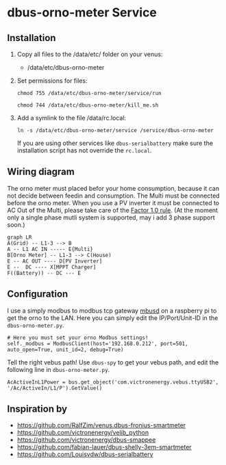 # dbus-orno-meter Service

## Installation

1. Copy all files to the /data/etc/ folder on your venus:

   - /data/etc/dbus-orno-meter

2. Set permissions for files:

   `chmod 755 /data/etc/dbus-orno-meter/service/run`

   `chmod 744 /data/etc/dbus-orno-meter/kill_me.sh`

3. Add a symlink to the file /data/rc.local:

   `ln -s /data/etc/dbus-orno-meter/service /service/dbus-orno-meter`

   If you are using other services like `dbus-serialbattery` make sure the installation script has not override the `rc.local`.

## Wiring diagram
The orno meter must placed befor your home consumption, because it can not decide between feedin and consumption. The Multi must be connected before the orno meter. When you use a PV inverter it must be connected to AC Out of the Multi, please take care of the [Factor 1.0 rule](https://www.victronenergy.com/live/ac_coupling:start). (At the moment only a single phase mutli system is supported, may i add 3 phase support soon.)

```mermaid
graph LR
A(Grid) -- L1-3 --> B
A -- L1 AC IN ----- E{Multi}
B[Orno Meter] -- L1-3 --> C(House)
E -- AC OUT ---- D[PV Inverter]
E --  DC ---- X[MPPT Charger]
F((Battery)) -- DC --- E
```

## Configuration
I use a simply modbus to modbus tcp gateway [mbusd](https://github.com/3cky/mbusd) on a raspberry pi to get the orno to the LAN. Here you can simply edit the IP/Port/Unit-ID in the `dbus-orno-meter.py`.
```    
# Here you must set your orno Modbus settings!
self._modbus = ModbusClient(host='192.168.0.212', port=501, auto_open=True, unit_id=2, debug=True)
```

Tell the right vebus path! Use `dbus-spy` to get your vebus path, and edit the following line in `dbus-orno-meter.py`. 
```
AcActiveInL1Power = bus.get_object('com.victronenergy.vebus.ttyUSB2', '/Ac/ActiveIn/L1/P').GetValue()
```

## Inspiration by 
- https://github.com/RalfZim/venus.dbus-fronius-smartmeter
- https://github.com/victronenergy/velib_python
- https://github.com/victronenergy/dbus-smappee
- https://github.com/fabian-lauer/dbus-shelly-3em-smartmeter
- https://github.com/Louisvdw/dbus-serialbattery
